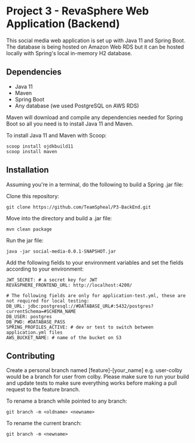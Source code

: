 # Project 3 - RevaSphere Web Application (Backend)
This social media web application is set up with Java 11 and Spring Boot. The database is being hosted on Amazon Web RDS but it can be hosted locally with Spring's local in-memory H2 database.

## Dependencies
* Java 11
* Maven
* Spring Boot
* Any database (we used PostgreSQL on AWS RDS)

Maven will download and compile any dependencies needed for Spring Boot so all you need is to install Java 11 and Maven.

To install Java 11 and Maven with Scoop:
```
scoop install ojdkbuild11
scoop install maven
```

## Installation
Assuming you're in a terminal, do the following to build a Spring .jar file:

Clone this repository:
```
git clone https://github.com/TeamSpheal/P3-BackEnd.git
```
Move into the directory and build a .jar file:
```
mvn clean package
```
Run the jar file:
```
java -jar social-media-0.0.1-SNAPSHOT.jar
```

Add the following fields to your environment variables and set the fields according to your environment:
```
JWT_SECRET: # a secret key for JWT
REVASPHERE_FRONTEND_URL: http://localhost:4200/

# The following fields are only for application-test.yml, these are not required for local testing:
DB_URL: jdbc:postgresql://#DATABASE_URL#:5432/postgres?currentSchema=#SCHEMA_NAME
DB_USER: postgres
DB_PWD: #DATABASE_PASS
SPRING_PROFILES_ACTIVE: # dev or test to switch between application.yml files
AWS_BUCKET_NAME: # name of the bucket on S3
```


## Contributing
Create a personal branch named [feature]-[your_name] e.g. user-colby would be a branch for user from colby. 
Please make sure to run your build and update tests to make sure everything works before making a pull request to the feature branch.

To rename a branch while pointed to any branch:
```
git branch -m <oldname> <newname>
```
To rename the current branch:
```
git branch -m <newname>
```
